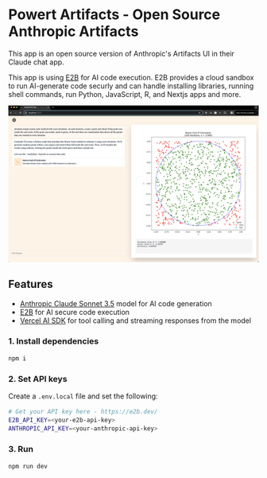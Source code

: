 # Powert Artifacts - Open Source Anthropic Artifacts
This app is an open source version of Anthropic's Artifacts UI in their Claude chat app.

This app is using [E2B](https://e2b.dev/docs) for AI code execution. E2B provides a cloud sandbox to run AI-generate code securly and can handle installing libraries, running shell commands, run Python, JavaScript, R, and Nextjs apps and more.

![Preview](preview.png)

## Features
- [Anthropic Claude Sonnet 3.5](https://www.anthropic.com/) model for AI code generation
- [E2B](https://e2b.dev) for AI secure code execution
- [Vercel AI SDK](https://sdk.vercel.ai/docs/introduction) for tool calling and streaming responses from the model

### 1. Install dependencies
```sh
npm i
```

### 2. Set API keys
Create a `.env.local` file and set the following:
```sh
# Get your API key here - https://e2b.dev/
E2B_API_KEY=<your-e2b-api-key>
ANTHROPIC_API_KEY=<your-anthropic-api-key>
```

### 3. Run
```sh
npm run dev
```